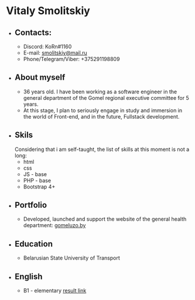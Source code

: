 # Vitaly Smolitskiy
* ## Contacts:
    * Discord: KoRn#1160
    * E-mail: smolitskiy@mail.ru
    * Phone/Telegram/Viber: +375291198809
* ## About myself
    * 36 years old. I have been working as a software engineer in the general department of the Gomel regional executive committee for 5 years.
    * At this stage, I plan to seriously engage in study and immersion in the world of Front-end, and in the future, Fullstack development.
* ## Skils
    Considering that i am self-taught, the list of skills at this moment is not a long:
    * html
    * css
    * JS - base
    * PHP - base
    * Bootstrap 4+
* ## Portfolio 
    * Developed, launched and support the website of the general health department: [gomeluzo.by](https://gomeluzo.by "link to")
* ## Education 
    * Belarusian State University of Transport
* ## English 
    * B1 - elementary [result link](https://www.efset.org/cert/v2V7om "result link")